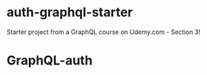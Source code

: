 # auth-graphql-starter
Starter project from a GraphQL course on Udemy.com - Section 3!
# GraphQL-auth
